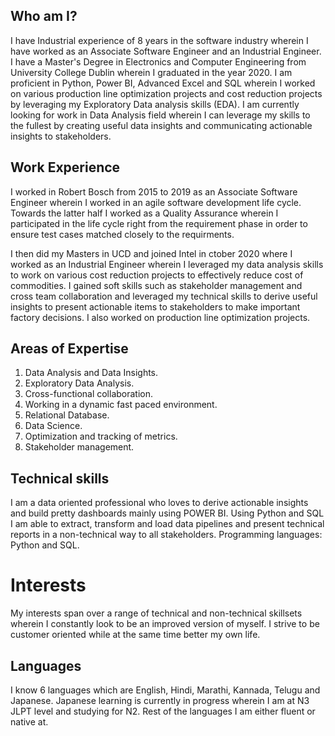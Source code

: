 ## Who am I?

I have Industrial experience of 8 years in the software industry wherein I have worked as an Associate Software Engineer and an Industrial Engineer. I have a Master's Degree in Electronics and Computer Engineering from University College Dublin wherein I graduated in the year 2020. I am proficient in Python, Power BI, Advanced Excel and SQL wherein I worked on various production line optimization projects and cost reduction projects by leveraging my Exploratory Data analysis skills (EDA). I am currently looking for work in Data Analysis field wherein I can leverage my skills to the fullest by creating useful data insights and communicating actionable insights to stakeholders.

## Work Experience

I worked in Robert Bosch from 2015 to 2019 as an Associate Software Engineer wherein I worked in an agile software development life cycle. Towards the latter half I worked as a Quality Assurance wherein I participated in the life cycle right from the requirement phase in order to ensure test cases matched closely to the requirments.

I then did my Masters in UCD and joined Intel in ctober 2020 where I worked as an Industrial Engineer wherein I leveraged my data analysis skills to work on various cost reduction projects to effectively reduce cost of commodities. I gained soft skills such as stakeholder management and cross team collaboration and leveraged my technical skills to derive useful insights to present actionable items to stakeholders to make important factory decisions. I also worked on production line optimization projects.

## Areas of Expertise
1. Data Analysis and Data Insights.
2. Exploratory Data Analysis.
3. Cross-functional collaboration.
4. Working in a dynamic fast paced environment.
5. Relational Database.
6. Data Science.
7. Optimization and tracking of metrics.
8. Stakeholder management.


## Technical skills
I am a data oriented professional who loves to derive actionable insights and build pretty dashboards mainly using POWER BI. Using Python and SQL I am able to extract, transform and load data pipelines and present technical reports in a non-technical way to all stakeholders.
Programming languages: Python and SQL.

# Interests

My interests span over a range of technical and non-technical skillsets wherein I constantly look to be an improved version of myself. I strive to be customer oriented while at the same time better my own life.

## Languages

I know 6 languages which are English, Hindi, Marathi, Kannada, Telugu and Japanese. Japanese learning is currently in progress wherein I am at N3 JLPT level and studying for N2. 
Rest of the languages I am either fluent or native at.
